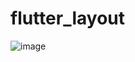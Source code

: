 # flutter_layout
![image](https://github.com/Max28944/flutterl_ayout/assets/115059192/ecbdd0f2-b092-4e96-beb8-d108dbb3e0c2)
